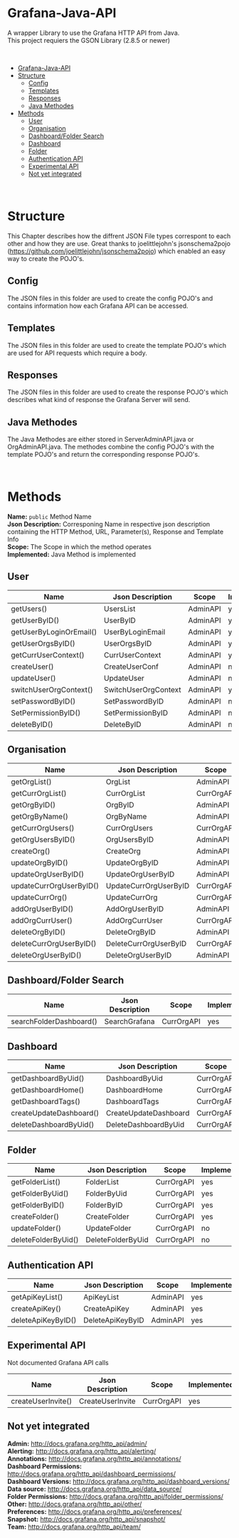 # Grafana-Java-API
A wrapper Library to use the Grafana HTTP API from Java.  
This project requiers the GSON Library (2.8.5 or newer)

<br/>

- [Grafana-Java-API](#grafana-java-api)
- [Structure](#structure)
  * [Config](#config)
  * [Templates](#templates)
  * [Responses](#responses)
  * [Java Methodes](#java-methodes)
- [Methods](#methods)
  * [User](#user)
  * [Organisation](#organisation)
  * [Dashboard/Folder Search](#dashboardfolder-search)
  * [Dashboard](#dashboard)
  * [Folder](#folder)
  * [Authentication API](#authentication-api)
  * [Experimental API](#experimental-api)
  * [Not yet integrated](#not-yet-integrated)

<br/>

# Structure
This Chapter describes how the diffrent JSON File types correspont to each other and how they are use.
Great thanks to joelittlejohn's jsonschema2pojo (https://github.com/joelittlejohn/jsonschema2pojo) which enabled an easy way to create the POJO's.

## Config
The JSON files in this folder are used to create the config POJO's and contains information how each Grafana API can be accessed.
## Templates
The JSON files in this folder are used to create the template POJO's which are used for API requests which require a body.
## Responses
The JSON files in this folder are used to create the response POJO's which describes what kind of response the Grafana Server will send.

## Java Methodes
The Java Methodes are either stored in ServerAdminAPI.java or OrgAdminAPI.java. The methodes combine the config POJO's with the template POJO's and return the corresponding response POJO's.

<br/>

# Methods
**Name:** `public` Method Name  
**Json Description:** Corresponing Name in respective json description containing the HTTP Method, URL, Parameter(s), Response and Template Info  
**Scope:** The Scope in which the method operates  
**Implemented:** Java Method is implemented  

## User
| Name | Json Description | Scope | Implemented |
| ------------- | ------------- | ------------- | ------------- |
| getUsers()  | UsersList  | AdminAPI | yes |
| getUserByID()  | UserByID  | AdminAPI | yes |
| getUserByLoginOrEmail()  | UserByLoginEmail  | AdminAPI | yes |
| getUserOrgsByID()  | UserOrgsByID | AdminAPI | yes |
| getCurrUserContext() | CurrUserContext | AdminAPI | yes |
| createUser() | CreateUserConf | AdminAPI | no |
| updateUser() | UpdateUser | AdminAPI | no |
| switchUserOrgContext() | SwitchUserOrgContext | AdminAPI | yes |
| setPasswordByID() | SetPasswordByID | AdminAPI | no |
| SetPermissionByID() | SetPermissionByID | AdminAPI | no |
| deleteByID() | DeleteByID | AdminAPI | no |

## Organisation
| Name | Json Description | Scope | Implemented |
| ------------- | ------------- | ------------- | ------------- |
| getOrgList()  | OrgList | AdminAPI | yes |
| getCurrOrgList()  | CurrOrgList | CurrOrgAPI | yes |
| getOrgByID()  | OrgByID | AdminAPI | yes |
| getOrgByName()  | OrgByName | AdminAPI | yes |
| getCurrOrgUsers()  | CurrOrgUsers | CurrOrgAPI | yes |
| getOrgUsersByID()  | OrgUsersByID | AdminAPI | yes |
| createOrg()  | CreateOrg | AdminAPI | yes |
| updateOrgByID()  | UpdateOrgByID | AdminAPI | no |
| updateOrgUserByID()  | UpdateOrgUserByID | AdminAPI | no |
| updateCurrOrgUserByID()  | UpdateCurrOrgUserByID | CurrOrgAPI | no |
| updateCurrOrg()  | UpdateCurrOrg | CurrOrgAPI | no |
| addOrgUserByID()  | AddOrgUserByID | AdminAPI | no |
| addOrgCurrUser()  | AddOrgCurrUser | CurrOrgAPI | yes |
| deleteOrgByID()  | DeleteOrgByID | AdminAPI | no |
| deleteCurrOrgUserByID()  | DeleteCurrOrgUserByID | CurrOrgAPI | yes |
| deleteOrgUserByID()  | DeleteOrgUserByID | AdminAPI | no |

## Dashboard/Folder Search
| Name | Json Description | Scope | Implemented |
| ------------- | ------------- | ------------- | ------------- |
| searchFolderDashboard()  | SearchGrafana| CurrOrgAPI | yes |

## Dashboard
| Name | Json Description | Scope | Implemented |
| ------------- | ------------- | ------------- | ------------- |
| getDashboardByUid()  | DashboardByUid | CurrOrgAPI | yes |
| getDashboardHome()  | DashboardHome | CurrOrgAPI | yes |
| getDashboardTags()  | DashboardTags | CurrOrgAPI | yes |
| createUpdateDashboard() | CreateUpdateDashboard | CurrOrgAPI | yes |
| deleteDashboardByUid() | DeleteDashboardByUid | CurrOrgAPI | yes |

## Folder
| Name | Json Description | Scope | Implemented |
| ------------- | ------------- | ------------- | ------------- |
| getFolderList()  | FolderList | CurrOrgAPI | yes |
| getFolderByUid()  | FolderByUid | CurrOrgAPI | yes |
| getFolderByID()  | FolderByID | CurrOrgAPI | yes |
| createFolder()  | CreateFolder | CurrOrgAPI | yes |
| updateFolder()  | UpdateFolder | CurrOrgAPI | no |
| deleteFolderByUid()  | DeleteFolderByUid | CurrOrgAPI | no |

## Authentication API
| Name | Json Description | Scope | Implemented |
| ------------- | ------------- | ------------- | ------------- |
| getApiKeyList()  | ApiKeyList | AdminAPI | yes |
| createApiKey()  | CreateApiKey | AdminAPI | yes |
| deleteApiKeyByID()  | DeleteApiKeyByID | AdminAPI | yes |

## Experimental API
Not documented Grafana API calls

| Name | Json Description | Scope | Implemented |
| ------------- | ------------- | ------------- | ------------- |
| createUserInvite()  | CreateUserInvite | CurrOrgAPI | yes |

## Not yet integrated
**Admin:** http://docs.grafana.org/http_api/admin/  
**Alerting:** http://docs.grafana.org/http_api/alerting/  
**Annotations:** http://docs.grafana.org/http_api/annotations/  
**Dashboard Permissions:** http://docs.grafana.org/http_api/dashboard_permissions/  
**Dashboard Versions:** http://docs.grafana.org/http_api/dashboard_versions/  
**Data source:** http://docs.grafana.org/http_api/data_source/  
**Folder Permissions:** http://docs.grafana.org/http_api/folder_permissions/  
**Other:** http://docs.grafana.org/http_api/other/  
**Preferences:** http://docs.grafana.org/http_api/preferences/  
**Snapshot:** http://docs.grafana.org/http_api/snapshot/  
**Team:** http://docs.grafana.org/http_api/team/  
